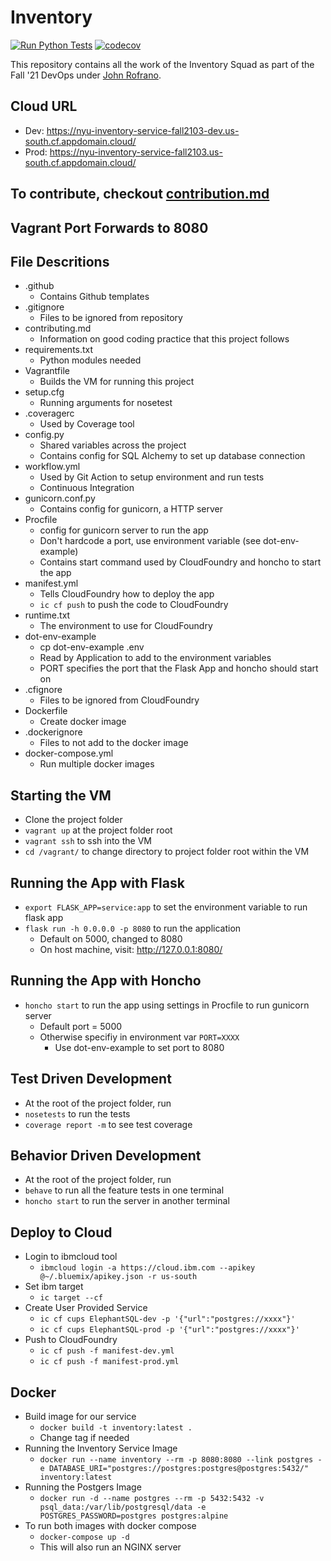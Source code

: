 # Inventory

[![Run Python Tests](https://github.com/Inventory-Devops-Fall21/inventory/actions/workflows/workflow.yml/badge.svg)](https://github.com/Inventory-Devops-Fall21/inventory/actions/workflows/workflow.yml)
[![codecov](https://codecov.io/gh/Inventory-Devops-Fall21/inventory/branch/main/graph/badge.svg?token=8LLHNZEGQZ)](https://codecov.io/gh/Inventory-Devops-Fall21/inventory)

This repository contains all the work of the Inventory Squad as part of the Fall '21 DevOps under [John Rofrano](https://github.com/rofrano).

## Cloud URL

* Dev: <https://nyu-inventory-service-fall2103-dev.us-south.cf.appdomain.cloud/>
* Prod: <https://nyu-inventory-service-fall2103.us-south.cf.appdomain.cloud/>

## To contribute, checkout [contribution.md](./contributing.md)

## Vagrant Port Forwards to 8080

## File Descritions

* .github
  * Contains Github templates
* .gitignore
  * Files to be ignored from repository
* contributing.md
  * Information on good coding practice that this project follows
* requirements.txt
  * Python modules needed
* Vagrantfile
  * Builds the VM for running this project
* setup.cfg
  * Running arguments for nosetest
* .coveragerc
  * Used by Coverage tool
* config.py
  * Shared variables across the project
  * Contains config for SQL Alchemy to set up database connection
* workflow.yml
  * Used by Git Action to setup environment and run tests
  * Continuous Integration
* gunicorn.conf.py
  * Contains config for gunicorn, a HTTP server
* Procfile
  * config for gunicorn server to run the app
  * Don't hardcode a port, use environment variable (see dot-env-example)
  * Contains start command used by CloudFoundry and honcho to start the app
* manifest.yml
  * Tells CloudFoundry how to deploy the app
  * `ic cf push` to push the code to CloudFoundry
* runtime.txt
  * The environment to use for CloudFoundry
* dot-env-example
  * cp dot-env-example .env
  * Read by Application to add to the environment variables
  * PORT specifies the port that the Flask App and honcho should start on
* .cfignore
  * Files to be ignored from CloudFoundry
* Dockerfile
  * Create docker image
* .dockerignore
  * Files to not add to the docker image
* docker-compose.yml
  * Run multiple docker images

## Starting the VM

* Clone the project folder
* `vagrant up` at the project folder root
* `vagrant ssh` to ssh into the VM
* `cd /vagrant/` to change directory to project folder root within the VM

## Running the App with Flask

* `export FLASK_APP=service:app` to set the environment variable to run flask app
* `flask run -h 0.0.0.0 -p 8080` to run the application
  * Default on 5000, changed to 8080
  * On host machine, visit: <http://127.0.0.1:8080/>

## Running the App with Honcho

* `honcho start` to run the app using settings in Procfile to run gunicorn server
  * Default port = 5000
  * Otherwise specifiy in environment var `PORT=XXXX`
    * Use dot-env-example to set port to 8080

## Test Driven Development

* At the root of the project folder, run
* `nosetests` to run the tests
* `coverage report -m` to see test coverage

## Behavior Driven Development

* At the root of the project folder, run
* `behave` to run all the feature tests in one terminal
* `honcho start` to run the server in another terminal

## Deploy to Cloud

* Login to ibmcloud tool
  * `ibmcloud login -a https://cloud.ibm.com --apikey @~/.bluemix/apikey.json -r us-south`
* Set ibm target
  * `ic target --cf`
* Create User Provided Service
  * `ic cf cups ElephantSQL-dev -p '{"url":"postgres://xxxx"}'`
  * `ic cf cups ElephantSQL-prod -p '{"url":"postgres://xxxx"}'`
* Push to CloudFoundry
  * `ic cf push -f manifest-dev.yml`
  * `ic cf push -f manifest-prod.yml`

## Docker

* Build image for our service
  * `docker build -t inventory:latest .`
  * Change tag if needed
* Running the Inventory Service Image
  * `docker run --name inventory --rm -p 8080:8080 --link postgres -e DATABASE_URI="postgres://postgres:postgres@postgres:5432/" inventory:latest`
* Running the Postgers Image
  * `docker run -d --name postgres --rm -p 5432:5432 -v psql_data:/var/lib/postgresql/data -e POSTGRES_PASSWORD=postgres postgres:alpine`
* To run both images with docker compose
  * `docker-compose up -d`
  * This will also run an NGINX server
